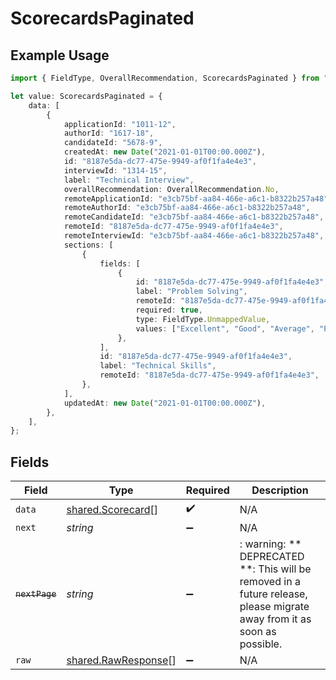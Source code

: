 # ScorecardsPaginated

## Example Usage

```typescript
import { FieldType, OverallRecommendation, ScorecardsPaginated } from "@stackone/stackone-client-ts/sdk/models/shared";

let value: ScorecardsPaginated = {
    data: [
        {
            applicationId: "1011-12",
            authorId: "1617-18",
            candidateId: "5678-9",
            createdAt: new Date("2021-01-01T00:00.000Z"),
            id: "8187e5da-dc77-475e-9949-af0f1fa4e4e3",
            interviewId: "1314-15",
            label: "Technical Interview",
            overallRecommendation: OverallRecommendation.No,
            remoteApplicationId: "e3cb75bf-aa84-466e-a6c1-b8322b257a48",
            remoteAuthorId: "e3cb75bf-aa84-466e-a6c1-b8322b257a48",
            remoteCandidateId: "e3cb75bf-aa84-466e-a6c1-b8322b257a48",
            remoteId: "8187e5da-dc77-475e-9949-af0f1fa4e4e3",
            remoteInterviewId: "e3cb75bf-aa84-466e-a6c1-b8322b257a48",
            sections: [
                {
                    fields: [
                        {
                            id: "8187e5da-dc77-475e-9949-af0f1fa4e4e3",
                            label: "Problem Solving",
                            remoteId: "8187e5da-dc77-475e-9949-af0f1fa4e4e3",
                            required: true,
                            type: FieldType.UnmappedValue,
                            values: ["Excellent", "Good", "Average", "Poor"],
                        },
                    ],
                    id: "8187e5da-dc77-475e-9949-af0f1fa4e4e3",
                    label: "Technical Skills",
                    remoteId: "8187e5da-dc77-475e-9949-af0f1fa4e4e3",
                },
            ],
            updatedAt: new Date("2021-01-01T00:00.000Z"),
        },
    ],
};
```

## Fields

| Field                                                                                                                   | Type                                                                                                                    | Required                                                                                                                | Description                                                                                                             |
| ----------------------------------------------------------------------------------------------------------------------- | ----------------------------------------------------------------------------------------------------------------------- | ----------------------------------------------------------------------------------------------------------------------- | ----------------------------------------------------------------------------------------------------------------------- |
| `data`                                                                                                                  | [shared.Scorecard](../../../sdk/models/shared/scorecard.md)[]                                                           | :heavy_check_mark:                                                                                                      | N/A                                                                                                                     |
| `next`                                                                                                                  | *string*                                                                                                                | :heavy_minus_sign:                                                                                                      | N/A                                                                                                                     |
| ~~`nextPage`~~                                                                                                          | *string*                                                                                                                | :heavy_minus_sign:                                                                                                      | : warning: ** DEPRECATED **: This will be removed in a future release, please migrate away from it as soon as possible. |
| `raw`                                                                                                                   | [shared.RawResponse](../../../sdk/models/shared/rawresponse.md)[]                                                       | :heavy_minus_sign:                                                                                                      | N/A                                                                                                                     |